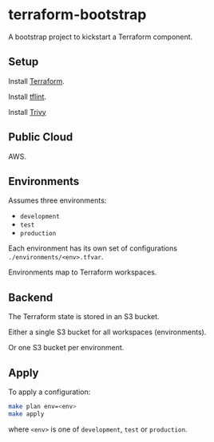 # terraform-bootstrap

A bootstrap project to kickstart a Terraform component.

## Setup

Install [Terraform](https://developer.hashicorp.com/terraform/install?product_intent=terraform).

Install [tflint](https://github.com/terraform-linters/tflint).

Install [Trivy](https://trivy.dev/latest/getting-started/)

## Public Cloud

AWS.

## Environments

Assumes three environments:

- `development`
- `test`
- `production`

Each environment has its own set of configurations `./environments/<env>.tfvar`.

Environments map to Terraform workspaces.

## Backend

The Terraform state is stored in an S3 bucket.

Either a single S3 bucket for all workspaces (environments).

Or one S3 bucket per environment.

## Apply

To apply a configuration:

```bash
make plan env=<env>
make apply
```

where `<env>` is one of `development`, `test` or `production`.
